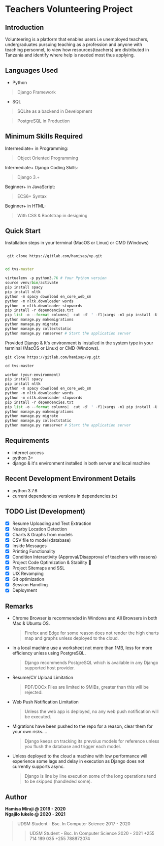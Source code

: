 # Teachers Volunteering Project

## Introduction
Volunteering is a platform that enables users i.e unemployed teachers, undergraduates pursuing teaching as a profession and anyone with teaching personnel, to view how resources(teachers) are distributed in Tanzania and identify where help is needed most thus applying.

## Languages Used
- Python 
> Django Framework

- SQL
> SQLite as a backend in Development

> PostgreSQL in Production

## Minimum Skills Required
Intermediate+ in Programming:
> Object Oriented Programming

Intermediate+ Django Coding Skills:
> Django 3.+

Beginner+ in JavaScript:
> ECS6+ Syntax

Beginner+ in HTML:
> With CSS & Bootstrap in designing

## Quick Start
Installation steps in your terminal (MacOS or Linux) or CMD (Windows)

  ```git

   git clone https://gitlab.com/hamisap/vp.git
   
   ```
   ```cmd
   cd tvs-master
   ```
   ```python
   virtualenv -p python3.76 # Your Python version
   source venv/bin/activate
   pip install spacy
   pip install nltk
   python -m spacy download en_core_web_sm
   python -m nltk.downloader words
   python -m nltk.downloader stopwords
   pip install -r dependencies.txt
   pip list -o --format columns|  cut -d' ' -f1|xargs -n1 pip install -U
   python manage.py makemigrations
   python manage.py migrate
   python manage.py collectstatic
   python manage.py runserver # Start the application server
   ```

Provided Django & It's environment is installed in the system type in your terminal (MacOS or Linux) or CMD (Windows).

   ```git
   git clone https://gitlab.com/hamisap/vp.git
   ```
   ```c#
   cd tvs-master
   ```
   ```python
   workon (your-environment)
   pip install spacy
   pip install nltk
   python -m spacy download en_core_web_sm
   python -m nltk.downloader words
   python -m nltk.downloader stopwords
   pip install -r dependencies.txt
   pip list -o --format columns|  cut -d' ' -f1|xargs -n1 pip install -U
   python manage.py makemigrations
   python manage.py migrate
   python manage.py collectstatic
   python manage.py runserver # Start the application server
   ```

## Requirements
- internet access
- python 3+
- django & it's environment installed in both server and local machine

## Recent Development Environment Details
- python 3.7.6
- current dependencies versions in dependencies.txt

## TODO List (Development)
- [x] Resume Uploading and Text Extraction
- [x] Nearby Location Detection
- [x] Charts & Graphs from models
- [x] CSV file to model (database) 
- [x] Inside Messages
- [x] Printing Functionality
- [x] Condition Interactivity (Approval/Disapproval of teachers with reasons)
- [x] Project Code Optimization & Stability  :rotating_light: 
- [x] Project Sitemaps and SSL
- [x] UIX Revamping 
- [x] Git optimization 
- [x] Session Handling
- [x] Deployment

## Remarks
- Chrome Browser is recommended in Windows and All Browsers in both Mac & Ubuntu OS.
  > Firefox and Edge for some reason does not render the high charts map and graphs unless deployed to the cloud.

- In a local machine use a worksheet not more than 1MB, less for more efficiency unless using PostgreSQL.
  > Django recommends PostgreSQL which is available in any Django supported host provider.

- Resume/CV Upload Limitation
  > PDF/DOCx Files are limited to 9MiBs, greater than this will be rejected.

- Web Push Notification Limitation
  > Unless the web app is deployed, no any web push notification will be executed.

- Migrations have been pushed to the repo for a reason, clear them for your own risks....
  > Django keeps on tracking its prevoius models for reference unless you flush the database and trigger each model.

- Unless deployed to the cloud a machine with low performance will experience some lags and delay in execution as Django does not currently supports async.
  > Django is line by line execution some of the long operations tend to be skipped (handleded some).


## Author
   **Hamisa Miraji @ 2019 - 2020**\
   **Ngajilo lukelo @ 2020 - 2021**
   > UDSM Student - Bsc. In Computer Science 2017 - 2020
   >  > UDSM Student - Bsc. In Computer Science 2020 - 2021
   > +255 714 189 035
   >  > +255 788872074




